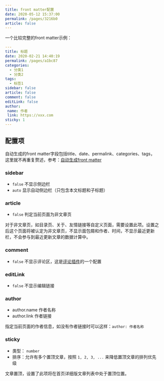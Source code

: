 ```yaml
---
title: front matter配置
date: 2020-05-12 15:37:00
permalink: /pages/3216b0
article: false
---
```



一个比较完整的front matter示例：

```yaml
---
title: 标题
date: 2020-02-21 14:40:19
permalink: /pages/a1bc87
categories: 
  - 分类1
  - 分类2
tags: 
  - 标签1
sidebar: false
article: false
comment: false
editLink: false
author: 
 name: 作者
 link: https://xxx.com
sticky: 1
---
```
## 配置项

自动生成的front matter字段包括title、date、permalink、categories、tags，这里就不再重复赘述，参考：[自动生成front matter](/pages/088c16/)

### sidebar
 * `false` 不显示侧边栏
 * `auto` 显示自动侧边栏（只包含本文标题和子标题）

### article
 * `false` 判定当前页面为非文章页

对于非文章页，如目录页、关于、友情链接等自定义页面，需要设置此项。设置之后这个页面将被认定为非文章页，不显示面包屑和作者、时间，不显示最近更新栏，不会参与到最近更新文章的数据计算中。

### comment
 * `false` 不显示评论区，这是[评论插件](https://github.com/dongyuanxin/vuepress-plugin-comment)的一个配置

### editLink
 * `false` 不显示编辑链接

### author
 * author.name 作者名称
 * author.link 作者链接

指定当前页面的作者信息，如没有作者链接时可以这样：`author: 作者名称`



### sticky
 * 类型： `number`
 * 排序：允许有多个置顶文章，按照 `1, 2, 3, ...` 来降低置顶文章的排列优先级

 文章置顶，设置了此项将在首页详细版文章列表中处于置顶位置。
